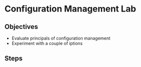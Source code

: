 # Configuration Management Lab

## Objectives

* Evaluate principals of configuration management 
* Experiment with a couple of iptions

## Steps